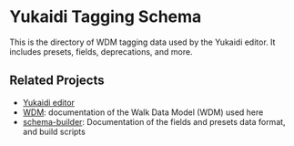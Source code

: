 # Yukaidi Tagging Schema

This is the directory of WDM tagging data used by the Yukaidi editor. 
It includes presets, fields, deprecations, and more.

## Related Projects

* [Yukaidi editor](TODO)
* [WDM](TODO): documentation of the Walk Data Model (WDM) used here
* [schema-builder](https://github.com/ideditor/schema-builder): Documentation of the fields and presets data format, and build scripts


